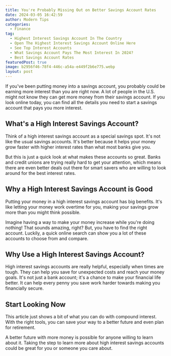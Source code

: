 ```yaml
---
title: You're Probably Missing Out on Better Savings Account Rates
date: 2024-03-05 16:42:59
author: Modern Tips
categories:
  - Finance
tag:
  - Highest Interest Savings Account In The Country
  - Open The Highest Interest Savings Account Online Here
  - See Top Interest Accounts
  - What Savings Account Pays The Most Interest In 2024?
  - Best Savings Account Rates
featuredPost: true
image: b2956f46-78f4-446c-a54a-e449f2b6e775.webp
layout: post
---
```

If you've been putting money into a savings account, you probably could be earning more interest than you are right now. A lot of people in the U.S. might not know they can get more money from their savings account. If you look online today, you can find all the details you need to start a savings account that pays you more interest.

## What's a High Interest Savings Account?

Think of a high interest savings account as a special savings spot. It's not like the usual savings accounts. It's better because it helps your money grow faster with higher interest rates than what most banks give you.

But this is just a quick look at what makes these accounts so great. Banks and credit unions are trying really hard to get your attention, which means there are even better deals out there for smart savers who are willing to look around for the best interest rates.

## Why a High Interest Savings Account is Good

Putting your money in a high interest savings account has big benefits. It's like letting your money work overtime for you, making your savings grow more than you might think possible.

Imagine having a way to make your money increase while you're doing nothing! That sounds amazing, right? But, you have to find the right account. Luckily, a quick online search can show you a lot of these accounts to choose from and compare.

## Why Use a High Interest Savings Account?

High interest savings accounts are really helpful, especially when times are tough. They can help you save for unexpected costs and reach your money goals. It's not just a bank account; it's a chance to make your financial life better. It can help every penny you save work harder towards making you financially secure.

## Start Looking Now

This article just shows a bit of what you can do with compound interest. With the right tools, you can save your way to a better future and even plan for retirement.

A better future with more money is possible for anyone willing to learn about it. Taking the step to learn more about high interest savings accounts could be great for you or someone you care about.
